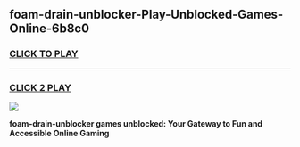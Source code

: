 
## foam-drain-unblocker-Play-Unblocked-Games-Online-6b8c0
<h3>
<a href="https://premium76.site?title=foam-drain-unblocker&ref=25A">CLICK TO PLAY</a></h3>
<hr>

<h3>
<a href="https://premium76.site?title=foam-drain-unblocker&ref=25A">CLICK 2 PLAY</a>
  
</h3>

<a href="https://premium76.site?title=foam-drain-unblocker&ref=25A"><img src="https://clearcache.store/games.png"></a>


**foam-drain-unblocker games unblocked: Your Gateway to Fun and Accessible Online Gaming**
